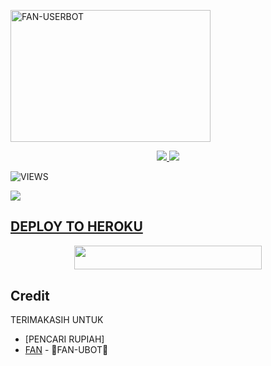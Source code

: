 <a href="https://heroku.com/deploy?template=https://github.com/Ifan027/Deploy.git"><img src="https://telegra.ph/file/" width="320" height="211" alt="  FAN-USERBOT" /></a>

<p align="center">
  <a href="https://github.com/ifan027/Deploy/fork">
    <img src="https://img.shields.io/github/forks/ifan027/FAN-UBOT?label=Fork&style=social">
    
  </a>
  <a href="https://github.com/Ifan027/FAN-UBOT">
    <img src="https://img.shields.io/github/stars/Ifan027/FAN-UBOT?style=social">
  </a>
</p>  

![VIEWS](https://komarev.com/ghpvc/?username=Vaaannnkeren)

<a href="https://t.me/obrolansuar/"><img src="https://img.shields.io/badge/KODE%20PENILAIAN-A+-blue.svg?style=for-the-badge&logo=Factor.">

## DEPLOY TO HEROKU
<p align="center"><a href="https://telegram.dog/XTZ_HerokuBot?start=SmVza2VyZW4vSlNTLVVCT1QgSlMtVUJPVA"> <img src="https://img.shields.io/badge/Deploy%20To%20Heroku-indigo?style=flat&logo=heroku" width="300" height="38.60" /></a></p>

## Credit
TERIMAKASIH UNTUK

*   [PENCARI RUPIAH]
*   [FAN](https://t.me/Vaaannnkeren) - 🍃FAN-UBOT🍃
